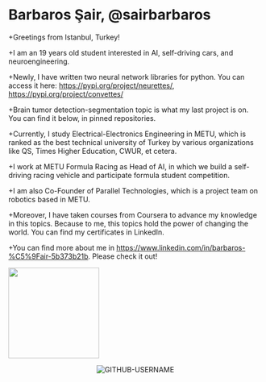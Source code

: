 # Barbaros Şair, @sairbarbaros
+Greetings from Istanbul, Turkey! 

+I am an 19 years old student interested in AI, self-driving cars, and neuroengineering.

+Newly, I have written two neural network libraries for python. You can access it here: https://pypi.org/project/neurettes/, https://pypi.org/project/convettes/

+Brain tumor detection-segmentation topic is what my last project is on. You can find it below, in pinned repositories.

+Currently, I study Electrical-Electronics Engineering in METU, which is ranked as the best technical university of Turkey by various organizations like QS, Times Higher Education, CWUR, et cetera.

+I work at METU Formula Racing as Head of AI, in which we build a self-driving racing vehicle and participate formula student competition.

+I am also Co-Founder of Parallel Technologies, which is a project team on robotics based in METU.

+Moreover, I have taken courses from Coursera to advance my knowledge in this topics. Because to me, this topics hold the power of changing the world. You can find my certificates in LinkedIn.

+You can find more about me in https://www.linkedin.com/in/barbaros-%C5%9Fair-5b373b21b. Please check it out!


<img height="180em" src="https://github-readme-stats.vercel.app/api?username=sairbarbaros&show_icons=true&hide_border=true&&count_private=true&include_all_commits=true" />

<p align="center"> <img src="https://komarev.com/ghpvc/?username=GITHUB-USERNAME&label=Profile%20views&color=ce9927&style=flat" alt="GITHUB-USERNAME" /> </p>
